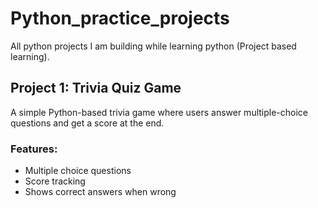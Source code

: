 # Python_practice_projects
All python projects I am building while learning python (Project based learning). 
## Project 1: Trivia Quiz Game
A simple Python-based trivia game where users answer multiple-choice questions and get a score at the end.

### Features:
- Multiple choice questions
- Score tracking
- Shows correct answers when wrong
